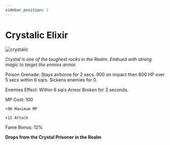 ```yaml
---
sidebar_position: 1
---
```


# Crystalic Elixir

![crystalic](https://vwiki.valorserver.com/api/item/picture/crystalic%20elixir)

<i>Crystal is one of the toughest rocks in the Realm. Embued with strong magic to target the enmies armor.</i>

Poison Grenade: Stays airborne for 2 secs. 900 on impact then 800 HP over 5 secs within 6 sqrs. Sickens enemies for 0.

Enemies Effect: Within 6 sqrs Armor Broken for 3 seconds.

MP Cost: 100

    +90 Maximum MP
    
    +15 Attack

Fame Bonus: 12%

**Drops from the Crystal Prisoner in the Realm**
